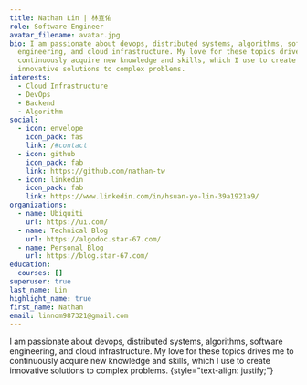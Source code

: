 ```yaml
---
title: Nathan Lin | 林宣佑
role: Software Engineer
avatar_filename: avatar.jpg
bio: I am passionate about devops, distributed systems, algorithms, software
  engineering, and cloud infrastructure. My love for these topics drives me to
  continuously acquire new knowledge and skills, which I use to create
  innovative solutions to complex problems.
interests:
  - Cloud Infrastructure
  - DevOps
  - Backend
  - Algorithm
social:
  - icon: envelope
    icon_pack: fas
    link: /#contact
  - icon: github
    icon_pack: fab
    link: https://github.com/nathan-tw
  - icon: linkedin
    icon_pack: fab
    link: https://www.linkedin.com/in/hsuan-yo-lin-39a1921a9/
organizations:
  - name: Ubiquiti
    url: https://ui.com/
  - name: Technical Blog
    url: https://algodoc.star-67.com/
  - name: Personal Blog
    url: https://blog.star-67.com/
education:
  courses: []
superuser: true
last_name: Lin
highlight_name: true
first_name: Nathan
email: linnom987321@gmail.com
---
```

I am passionate about devops, distributed systems, algorithms, software
engineering, and cloud infrastructure. My love for these topics drives me to
continuously acquire new knowledge and skills, which I use to create
innovative solutions to complex problems.
{style="text-align: justify;"}